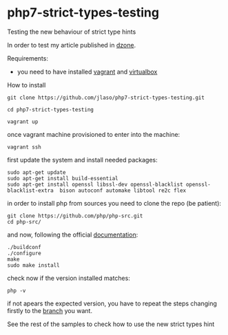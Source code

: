 # php7-strict-types-testing

Testing the new behaviour of strict type hints

In order to test my article published in [dzone](http://www.dzone.com/links/php_7_scalar_type_hinting_finally_approved.html).

Requirements:
- you need to have installed [vagrant](http://docs.vagrantup.com/v2/installation/) and [virtualbox](https://www.virtualbox.org/wiki/Downloads)


How to install

```ssh
git clone https://github.com/jlaso/php7-strict-types-testing.git

cd php7-strict-types-testing

vagrant up
```

once vagrant machine provisioned to enter into the machine:

```ssh
vagrant ssh
```

first update the system and install needed packages:

```ssh
sudo apt-get update
sudo apt-get install build-essential
sudo apt-get install openssl libssl-dev openssl-blacklist openssl-blacklist-extra  bison autoconf automake libtool re2c flex 
```

in order to install php from sources you need to clone the repo (be patient):
```ssh
git clone https://github.com/php/php-src.git
cd php-src/
```

and now, following the official [documentation](http://us1.php.net/git.php):
```ssh
./buildconf
./configure
make
sudo make install
```

check now if the version installed matches:
```ssh
php -v
```


if not apears the expected version, you have to repeat the steps changing firstly to the [branch](https://github.com/php/php-src/branches) you want.


See the rest of the samples to check how to use the new strict types hint


